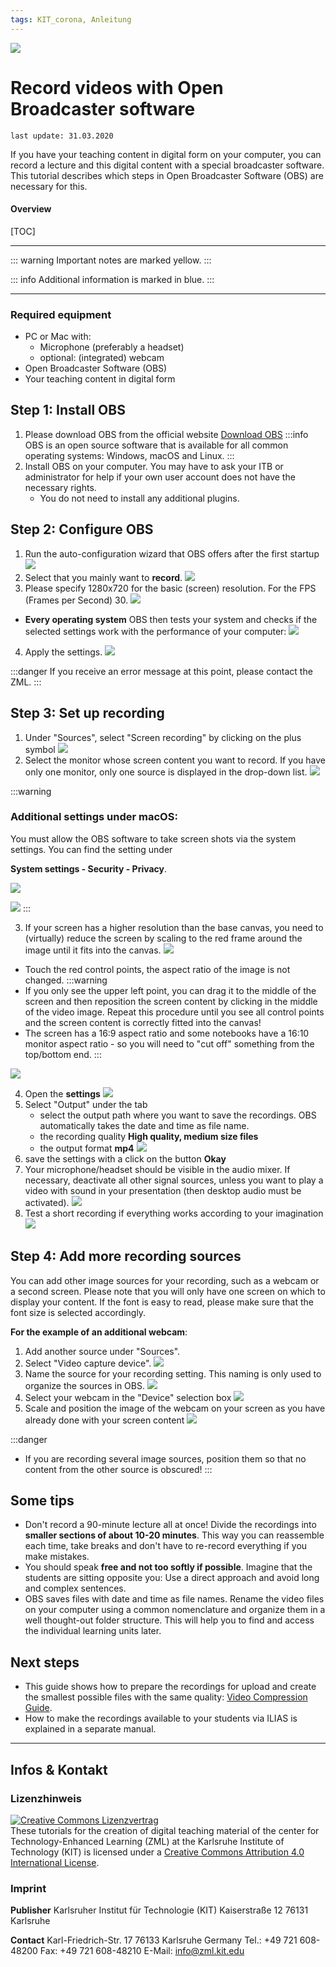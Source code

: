 ```yaml
---
tags: KIT_corona, Anleitung
---
```

![](https://i.imgur.com/eAg9Fgb.png)

# Record videos with Open Broadcaster software 
```
last update: 31.03.2020
```
If you have your teaching content in digital form on your computer, you can record a lecture and this digital content with a special broadcaster software. This tutorial describes which steps in Open Broadcaster Software (OBS) are necessary for this.

#### Overview
[TOC]

---

::: warning
Important notes are marked yellow.
:::

::: info
Additional information is marked in blue.
:::

---

### Required equipment
* PC or Mac with:
    * Microphone (preferably a headset) 
    * optional: (integrated) webcam
* Open Broadcaster Software (OBS)
* Your teaching content in digital form

## Step 1: Install OBS
1. Please download OBS from the official website [Download OBS](https://obsproject.com)
:::info
OBS is an open source software that is available for all common operating systems: Windows, macOS and Linux.
:::
2. Install OBS on your computer. You may have to ask your ITB or administrator for help if your own user account does not have the necessary rights.
    * You do not need to install any additional plugins.

## Step 2: Configure OBS

1. Run the auto-configuration wizard that OBS offers after the first startup
![](https://i.imgur.com/XbxBcDl.jpg)
2. Select that you mainly want to **record**.
![](https://i.imgur.com/PH7F3ho.jpg)
3. Please specify 1280x720 for the basic (screen) resolution. For the FPS (Frames per Second) 30. 
![](https://i.imgur.com/mjukTGW.jpg)
* **Every operating system** OBS then tests your system and checks if the selected settings work with the performance of your computer:
![](https://i.imgur.com/86Q0k8S.jpg)
4. Apply the settings.
![](https://i.imgur.com/NS1RhCC.jpg)

:::danger
If you receive an error message at this point, please contact the ZML.
:::


## Step 3: Set up recording
1. Under "Sources", select "Screen recording" by clicking on the plus symbol
![](https://i.imgur.com/4C9vjZp.jpg)
2. Select the monitor whose screen content you want to record. If you have only one monitor, only one source is displayed in the drop-down list.
![](https://i.imgur.com/9SFSYgO.jpg)

:::warning
### Additional settings under macOS:

You must allow the OBS software to take screen shots via the system settings. You can find the setting under

**System settings - Security - Privacy**.

![](https://i.imgur.com/SsiuQ2y.jpg)

![](https://i.imgur.com/1E9HPvM.jpg)
:::

3. If your screen has a higher resolution than the base canvas, you need to (virtually) reduce the screen by scaling to the red frame around the image until it fits into the canvas.
![](https://i.imgur.com/b3XdPZa.jpg)

* Touch the red control points, the aspect ratio of the image is not changed.
:::warning
* If you only see the upper left point, you can drag it to the middle of the screen and then reposition the screen content by clicking in the middle of the video image. Repeat this procedure until you see all control points and the screen content is correctly fitted into the canvas!
* The screen has a 16:9 aspect ratio and some notebooks have a 16:10 monitor aspect ratio - so you will need to "cut off" something from the top/bottom end. 
:::

![](https://i.imgur.com/ypjgZOE.jpg)

4. Open the **settings**
![](https://i.imgur.com/VxDH7Pb.jpg)
5. Select "Output" under the tab
    * select the output path where you want to save the recordings. OBS automatically takes the date and time as file name.
    * the recording quality **High quality, medium size files**
    * the output format **mp4**
![](https://i.imgur.com/0jVMp1E.jpg)
6. save the settings with a click on the button **Okay**
7. Your microphone/headset should be visible in the audio mixer. If necessary, deactivate all other signal sources, unless you want to play a video with sound in your presentation (then desktop audio must be activated).
![](https://i.imgur.com/jQW5Tjo.jpg)
8. Test a short recording if everything works according to your imagination
![](https://i.imgur.com/DJiQKua.jpg)

## Step 4: Add more recording sources
You can add other image sources for your recording, such as a webcam or a second screen. Please note that you will only have one screen on which to display your content. If the font is easy to read, please make sure that the font size is selected accordingly.

**For the example of an additional webcam**: 
1. Add another source under "Sources".
2. Select "Video capture device".
![](https://i.imgur.com/Du6MoN9.jpg)
3. Name the source for your recording setting. This naming is only used to organize the sources in OBS.
![](https://i.imgur.com/9TaDr9Z.jpg)
4. Select your webcam in the "Device" selection box
![](https://i.imgur.com/imQJ6HT.jpg)
5. Scale and position the image of the webcam on your screen as you have already done with your screen content
![](https://i.imgur.com/mK1FJGW.jpg)

:::danger
* If you are recording several image sources, position them so that no content from the other source is obscured!
:::

## Some tips
* Don't record a 90-minute lecture all at once! Divide the recordings into **smaller sections of about 10-20 minutes**. This way you can reassemble each time, take breaks and don't have to re-record everything if you make mistakes.
* You should speak **free and not too softly if possible**. Imagine that the students are sitting opposite you: Use a direct approach and avoid long and complex sentences.
* OBS saves files with date and time as file names. Rename the video files on your computer using a common nomenclature and organize them in a well thought-out folder structure. This will help you to find and access the individual learning units later. 


## Next steps
* This guide shows how to prepare the recordings for upload and create the smallest possible files with the same quality: [Video Compression Guide](https://s.kit.edu/tutorial-videokomprimierung).
* How to make the recordings available to your students via ILIAS is explained in a separate manual.



---
## Infos & Kontakt

### Lizenzhinweis
<a rel="license" href="http://creativecommons.org/licenses/by/4.0/"><img alt="Creative Commons Lizenzvertrag" style="border-width:0" src="https://i.creativecommons.org/l/by/4.0/88x31.png" /></a><br /><span xmlns:dct="http://purl.org/dc/terms/" property="dct:title">These tutorials for the creation of digital teaching material</span> of <span xmlns:cc="http://creativecommons.org/ns#" property="cc:attributionName">the center for Technology-Enhanced Learning (ZML) at the Karlsruhe Institute of Technology (KIT)</span> is licensed under a <a rel="license" href="http://creativecommons.org/licenses/by/4.0/">Creative Commons Attribution 4.0 International License</a>.

### Imprint

**Publisher**
Karlsruher Institut für Technologie (KIT)
Kaiserstraße 12
76131 Karlsruhe

**Contact**
Karl-Friedrich-Str. 17
76133 Karlsruhe
Germany
Tel.: +49 721 608-48200
Fax: +49 721 608-48210
E-Mail: info@zml.kit.edu

